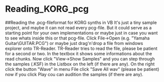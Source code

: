 # Reading_KORG_pcg
##Reading the .pcg-fileformat for KORG synths in VB
It's just a tiny sample project, and maybe it can not read every pcg-file.
But it could serve as a starting point for your own implementations or maybe 
just in case you want to see whats inside this or that pcg-file.
Click File->Open (e.g. "Yamaha Guitar\GUITAR.PCG") or maybe just drag'n'drop 
a file from windows explorer onto TR-Reader.
TR-Reader tries to read the file, please be patient for a second or two.
In the textbox it shows some informations about the read chunks.
Now click "View->Show Samples" and you can step through the samples (.KSF) in 
the Listbox on the left (if there are any). On the right click the button 
"Wave" in menu File click "Save All wav" (please be patient) now if you click 
Play cou can audition the samples (if there are any).
